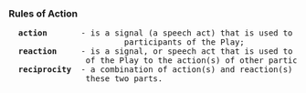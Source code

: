 ### Rules of Action
<pre>
  <b>action</b>       - is a signal (a speech act) that is used to convey information or instructions to other
                        participants of the Play;
  <b>reaction</b>     - is a signal, or speech act that is used to convey the <i>response</i> of a participant
                of the Play to the action(s) of other participants;
  <b>reciprocity</b>  - a combination of action(s) and reaction(s) in which there is a causal relationship between
                these two parts.
</pre>
